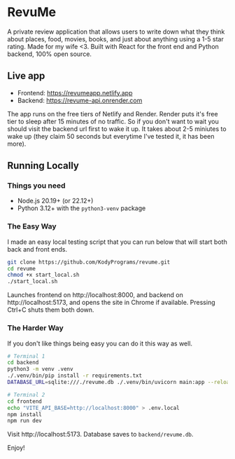 # RevuMe

A private review application that allows users to write down what they think about places, food, movies, books, and just about anything using a 1-5 star rating. Made for my wife <3. Built with React for the front end and Python backend, 100% open source.

## Live app

- Frontend: https://revumeapp.netlify.app
- Backend: https://revume-api.onrender.com

The app runs on the free tiers of Netlify and Render. Render puts it's free tier to sleep after 15 minutes of no traffic. So if you don't want to wait you should visit the backend url first to wake it up. It takes about 2-5 miniutes to wake up (they claim 50 seconds but everytime I've tested it, it has been more).

## Running Locally

### Things you need

- Node.js 20.19+ (or 22.12+)
- Python 3.12+ with the `python3-venv` package

### The Easy Way

I made an easy local testing script that you can run below that will start both back and front ends.

```bash
git clone https://github.com/KodyPrograms/revume.git
cd revume
chmod +x start_local.sh
./start_local.sh
```

Launches frontend on http://localhost:8000, and backend on http://localhost:5173, and opens the site in Chrome if available. Pressing Ctrl+C shuts them both down.

### The Harder Way

If you don't like things being easy you can do it this way as well.

```bash
# Terminal 1
cd backend
python3 -m venv .venv
./.venv/bin/pip install -r requirements.txt
DATABASE_URL=sqlite:///./revume.db ./.venv/bin/uvicorn main:app --reload
```

```bash
# Terminal 2
cd frontend
echo "VITE_API_BASE=http://localhost:8000" > .env.local
npm install
npm run dev
```

Visit http://localhost:5173. Database saves to `backend/revume.db`.

Enjoy!
